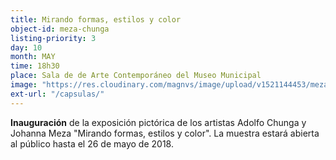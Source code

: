 ```yaml
---
title: Mirando formas, estilos y color
object-id: meza-chunga
listing-priority: 3
day: 10
month: MAY
time: 18h30
place: Sala de de Arte Contemporáneo del Museo Municipal
image: "https://res.cloudinary.com/magnvs/image/upload/v1521144453/meza_chunga_qqr1fi.jpg"
ext-url: "/capsulas/"
---
```

**Inauguración** de la exposición pictórica de los artistas Adolfo Chunga y Johanna Meza "Mirando formas, estilos y color". La muestra estará abierta al público hasta el 26 de mayo de 2018.
